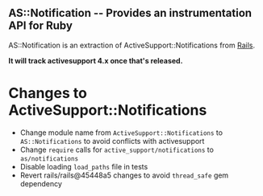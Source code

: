 AS::Notification -- Provides an instrumentation API for Ruby
------------------------------------------------------------

AS::Notification is an extraction of ActiveSupport::Notifications from
[Rails](https://github.com/rails/rails/tree/master/activesupport).

**It will track activesupport 4.x once that's released.**

# Changes to ActiveSupport::Notifications

* Change module name from `ActiveSupport::Notifications` to
  `AS::Notifications` to avoid conflicts with activesupport
* Change `require` calls for `active_support/notifications` to
  `as/notifications`
* Disable loading `load_paths` file in tests
* Revert rails/rails@45448a5 changes to avoid `thread_safe` gem dependency

